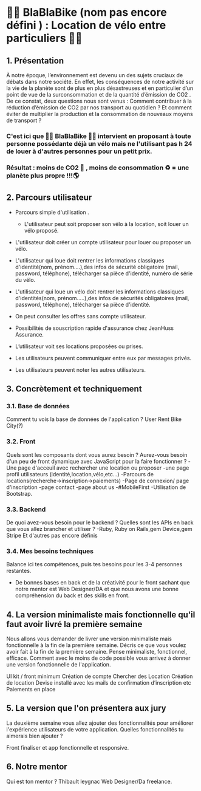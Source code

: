 # :biking_man:  BlaBlaBike (nom pas encore défini ) : Location de vélo entre particuliers  :biking_woman:

## 1. Présentation

À notre époque, l’environnement est devenu un des sujets cruciaux de débats dans notre société. 
En effet, les conséquences de notre activité sur la vie de la planète sont de plus en plus désastreuses et en particulier d’un point de vue de la  surconsommation et de la quantité d’émission de CO2 . 
De ce constat, deux questions nous sont venus : Comment contribuer à la réduction d’émission de CO2 par nos transport au quotidien ?
Et comment éviter de multiplier la production et la consommation de nouveaux moyens de transport ?

### C'est ici que :biking_man: BlaBlaBike :biking_woman: intervient en proposant à toute personne possédante déjà un vélo mais ne l'utilisant pas h 24 de louer à d'autres personnes pour un petit prix.
### Résultat : moins de CO2 :no_entry_sign: , moins de consommation :recycle: = une planète plus propre !!!:earth_americas:

## 2. Parcours utilisateur

* Parcours simple d'utilisation . 

  * L'utilisateur peut soit proposer son vélo à la location, soit louer un vélo proposé.

* L'utilisateur doit créer un compte utilisateur pour louer ou proposer un 	vélo.

* L'utilisateur qui loue doit rentrer les informations classiques d'identité(nom, prénom....),des infos de sécurité obligatoire (mail, password, téléphone), télécharger sa pièce d'identité, numéro de série du vélo.

* L'utilisateur qui loue un vélo doit rentrer les informations classiques d'identités(nom, prénom.....),des infos de sécurités obligatoires (mail, password, téléphone), télécharger sa pièce d'identité.	

* On peut consulter les offres sans compte utilisateur.	

* Possibilités de souscription rapide d'assurance chez JeanHuss Assurance.	

* L’utilisateur voit ses locations proposées ou prises.

* Les utilisateurs peuvent communiquer entre eux par messages privés.

* Les utilisateurs peuvent noter les autres utilisateurs.

## 3. Concrètement et techniquement

### 3.1. Base de données
Comment tu vois la base de données de l'application ?
User
Rent 
Bike
City(?)

### 3.2. Front
Quels sont les composants dont vous aurez besoin ? Aurez-vous besoin d'un peu de front dynamique avec JavaScript pour la faire fonctionner ? 
-Une page d'acceuil avec rechercher une location ou proposer
-une page profil utilisateurs (identité,location,vélo,etc...)
-Parcours de locations(recherche->inscription->paiements)
-Page de connexion/ page d'inscription
-page contact 
-page about us 
-#MobileFirst
-Utilisation de Bootstrap.


### 3.3. Backend
De quoi avez-vous besoin pour le backend ? Quelles sont les APIs en back que vous allez brancher et utiliser ?
-Ruby, Ruby on Rails,gem Device,gem Stripe
Et d'autres pas encore définis 

### 3.4. Mes besoins techniques
Balance ici tes compétences, puis tes besoins pour les 3-4 personnes restantes.
- De bonnes bases en back et de la créativité pour le front sachant que notre mentor est Web Designer/DA et que nous avons une bonne compréhension du back et des skills en front.

## 4. La version minimaliste mais fonctionnelle qu'il faut avoir livré la première semaine
Nous allons vous demander de livrer une version minimaliste mais fonctionnelle à la fin de la première semaine. Décris ce que vous voulez avoir fait à la fin de la première semaine. Pense minimaliste, fonctionnel, efficace. Comment avec le moins de code possible vous arrivez à donner une version fonctionnelle de l'application. 

UI kit / front minimum 
Création de compte
Chercher des Location
Création de location
Devise installé avec les mails de confirmation d’inscription etc
Paiements en place 



## 5. La version que l'on présentera aux jury
La deuxième semaine vous allez ajouter des fonctionnalités pour améliorer l'expérience utilisateurs de votre application. Quelles fonctionnalités tu aimerais bien ajouter ?

Front finaliser et app fonctionnelle et responsive.


## 6. Notre mentor
Qui est ton mentor ?
Thibault leygnac Web Designer/Da freelance.
